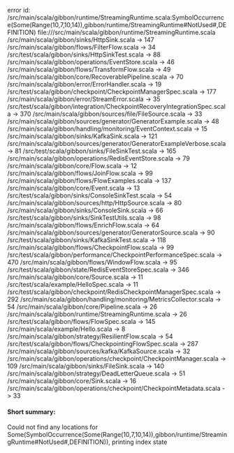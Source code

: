 error id: <WORKSPACE>/src/main/scala/gibbon/runtime/StreamingRuntime.scala:SymbolOccurrence(Some(Range(10,7,10,14)),gibbon/runtime/StreamingRuntime#NotUsed#,DEFINITION)
file://<WORKSPACE>/src/main/scala/gibbon/runtime/StreamingRuntime.scala
<WORKSPACE>/src/main/scala/gibbon/sinks/HttpSink.scala -> 147
<WORKSPACE>/src/main/scala/gibbon/flows/FilterFlow.scala -> 34
<WORKSPACE>/src/test/scala/gibbon/sinks/HttpSinkTest.scala -> 88
<WORKSPACE>/src/main/scala/gibbon/operations/EventStore.scala -> 46
<WORKSPACE>/src/main/scala/gibbon/flows/TransformFlow.scala -> 49
<WORKSPACE>/src/main/scala/gibbon/core/RecoverablePipeline.scala -> 70
<WORKSPACE>/src/main/scala/gibbon/error/ErrorHandler.scala -> 19
<WORKSPACE>/src/test/scala/gibbon/checkpoint/CheckpointManagerSpec.scala -> 177
<WORKSPACE>/src/main/scala/gibbon/error/StreamError.scala -> 35
<WORKSPACE>/src/test/scala/gibbon/integration/CheckpointRecoveryIntegrationSpec.scala -> 370
<WORKSPACE>/src/main/scala/gibbon/sources/file/FileSource.scala -> 33
<WORKSPACE>/src/main/scala/gibbon/sources/generator/GeneratorExample.scala -> 48
<WORKSPACE>/src/main/scala/gibbon/handling/monitoring/EventContext.scala -> 15
<WORKSPACE>/src/main/scala/gibbon/sinks/KafkaSink.scala -> 121
<WORKSPACE>/src/main/scala/gibbon/sources/generator/GeneratorExampleVerbose.scala -> 81
<WORKSPACE>/src/test/scala/gibbon/sinks/FileSinkTest.scala -> 165
<WORKSPACE>/src/main/scala/gibbon/operations/RedisEventStore.scala -> 79
<WORKSPACE>/src/main/scala/gibbon/core/Flow.scala -> 12
<WORKSPACE>/src/main/scala/gibbon/flows/JoinFlow.scala -> 99
<WORKSPACE>/src/main/scala/gibbon/flows/FlowExamples.scala -> 137
<WORKSPACE>/src/main/scala/gibbon/core/Event.scala -> 13
<WORKSPACE>/src/test/scala/gibbon/sinks/ConsoleSinkTest.scala -> 54
<WORKSPACE>/src/main/scala/gibbon/sources/http/HttpSource.scala -> 80
<WORKSPACE>/src/main/scala/gibbon/sinks/ConsoleSink.scala -> 66
<WORKSPACE>/src/test/scala/gibbon/sinks/SinkTestUtils.scala -> 98
<WORKSPACE>/src/main/scala/gibbon/flows/EnrichFlow.scala -> 64
<WORKSPACE>/src/main/scala/gibbon/sources/generator/GeneratorSource.scala -> 90
<WORKSPACE>/src/test/scala/gibbon/sinks/KafkaSinkTest.scala -> 118
<WORKSPACE>/src/main/scala/gibbon/flows/CheckpointFlow.scala -> 99
<WORKSPACE>/src/test/scala/gibbon/performance/CheckpointPerformanceSpec.scala -> 470
<WORKSPACE>/src/main/scala/gibbon/flows/WindowFlow.scala -> 95
<WORKSPACE>/src/test/scala/gibbon/state/RedisEventStoreSpec.scala -> 346
<WORKSPACE>/src/main/scala/gibbon/core/Source.scala -> 11
<WORKSPACE>/src/test/scala/example/HelloSpec.scala -> 11
<WORKSPACE>/src/test/scala/gibbon/checkpoint/RedisCheckpointManagerSpec.scala -> 292
<WORKSPACE>/src/main/scala/gibbon/handling/monitoring/MetricsCollector.scala -> 54
<WORKSPACE>/src/main/scala/gibbon/core/Pipeline.scala -> 26
<WORKSPACE>/src/main/scala/gibbon/runtime/StreamingRuntime.scala -> 26
<WORKSPACE>/src/test/scala/gibbon/flows/FlowSpec.scala -> 145
<WORKSPACE>/src/main/scala/example/Hello.scala -> 8
<WORKSPACE>/src/main/scala/gibbon/strategy/ResilientFlow.scala -> 54
<WORKSPACE>/src/test/scala/gibbon/flows/CheckpointingFlowSpec.scala -> 287
<WORKSPACE>/src/main/scala/gibbon/sources/kafka/KafkaSource.scala -> 32
<WORKSPACE>/src/main/scala/gibbon/operations/checkpoint/CheckpointManager.scala -> 109
<WORKSPACE>/src/main/scala/gibbon/sinks/FileSink.scala -> 140
<WORKSPACE>/src/main/scala/gibbon/strategy/DeadLetterQueue.scala -> 51
<WORKSPACE>/src/main/scala/gibbon/core/Sink.scala -> 16
<WORKSPACE>/src/main/scala/gibbon/operations/checkpoint/CheckpointMetadata.scala -> 33
#### Short summary: 

Could not find any locations for Some(SymbolOccurrence(Some(Range(10,7,10,14)),gibbon/runtime/StreamingRuntime#NotUsed#,DEFINITION)), printing index state